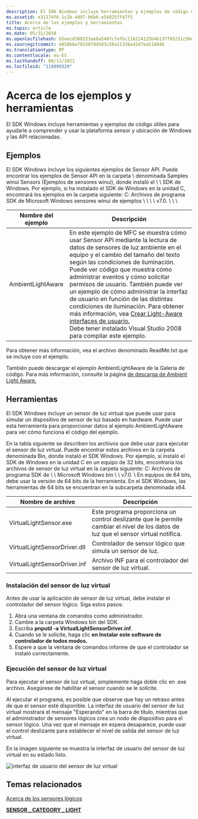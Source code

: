 ```yaml
---
description: El SDK Windows incluye herramientas y ejemplos de código útiles para ayudarle a comprender y usar la plataforma sensor y ubicación de Windows y las API relacionadas.
ms.assetid: e31174f6-1c2b-4d97-b6b6-e54825ff47f5
title: Acerca de los ejemplos y herramientas
ms.topic: article
ms.date: 05/31/2018
ms.openlocfilehash: b5eecd388323ae8a548fcfefbc116224125b4b137f85231c56ea66235b3233fc
ms.sourcegitcommit: e858bbe701567d4583c50a11326e42d7ea51804b
ms.translationtype: MT
ms.contentlocale: es-ES
ms.lasthandoff: 08/11/2021
ms.locfileid: "118890329"
---
```

# <a name="about-the-samples-and-tools"></a>Acerca de los ejemplos y herramientas

El SDK Windows incluye herramientas y ejemplos de código útiles para ayudarle a comprender y usar la plataforma sensor y ubicación de Windows y las API relacionadas.

## <a name="samples"></a>Ejemplos

El SDK Windows incluye los siguientes ejemplos de Sensor API. Puede encontrar los ejemplos de Sensor API en la carpeta \\ denominada Samples winui Sensors (Ejemplos de sensores winui), donde instaló el \\ \\ SDK de Windows. Por ejemplo, si ha instalado el SDK de Windows en la unidad C, encontrará los ejemplos en la carpeta siguiente: C: Archivos de programa SDK de Microsoft Windows sensores winui de ejemplos \\ \\ \\ \\ v7.0. \\ \\ \\



| Nombre del ejemplo       | Descripción                                                                                                                                                                                                                                                                                                                                                                                                                                                                                                                                                            |
|-------------------|------------------------------------------------------------------------------------------------------------------------------------------------------------------------------------------------------------------------------------------------------------------------------------------------------------------------------------------------------------------------------------------------------------------------------------------------------------------------------------------------------------------------------------------------------------------------|
| AmbientLightAware | En este ejemplo de MFC se muestra cómo usar Sensor API mediante la lectura de datos de sensores de luz ambiente en el equipo y el cambio del tamaño del texto según las condiciones de iluminación. Puede ver código que muestra cómo administrar eventos y cómo solicitar permisos de usuario. También puede ver un ejemplo de cómo administrar la interfaz de usuario en función de las distintas condiciones de iluminación. Para obtener más información, vea [Crear Light-Aware interfaces de usuario.](creating-light-aware-user-interfaces.md)<br/> Debe tener instalado Visual Studio 2008 para compilar este ejemplo.<br/> |



 

Para obtener más información, vea el archivo denominado ReadMe.txt que se incluye con el ejemplo.

También puede descargar el ejemplo AmbientLightAware de la Galería de código. Para más información, consulte la página [de descarga de Ambient Light Aware.](/samples/browse/?redirectedfrom=MSDN-samples)

## <a name="tools"></a>Herramientas

El SDK Windows incluye un sensor de luz virtual que puede usar para simular un dispositivo de sensor de luz basado en hardware. Puede usar esta herramienta para proporcionar datos al ejemplo AmbientLightAware para ver cómo funciona el código del ejemplo.

En la tabla siguiente se describen los archivos que debe usar para ejecutar el sensor de luz virtual. Puede encontrar estos archivos en la carpeta denominada Bin, donde instaló el SDK Windows. Por ejemplo, si instaló el SDK de Windows en la unidad C en un equipo de 32 bits, encontraría los archivos de sensor de luz virtual en la carpeta siguiente: C: Archivos de programa SDK de \\ \\ Microsoft Windows bin \\ \\ v7.0. \\ En equipos de 64 bits, debe usar la versión de 64 bits de la herramienta. En el SDK Windows, las herramientas de 64 bits se encuentran en la subcarpeta denominada x64.



| Nombre de archivo                    | Descripción                                                                                                                    |
|------------------------------|--------------------------------------------------------------------------------------------------------------------------------|
| VirtualLightSensor.exe       | Este programa proporciona un control deslizante que le permite cambiar el nivel de los datos de luz que el sensor virtual notifica. |
| VirtualLightSensorDriver.dll | Controlador de sensor lógico que simula un sensor de luz.                                                                       |
| VirtualLightSensorDriver.inf | Archivo INF para el controlador del sensor de luz virtual.                                                                              |



 

### <a name="installing-the-virtual-light-sensor"></a>Instalación del sensor de luz virtual

Antes de usar la aplicación de sensor de luz virtual, debe instalar el controlador del sensor lógico. Siga estos pasos:

1.  Abra una ventana de comandos como administrador.
2.  Cambie a la carpeta Windows bin del SDK.
3.  Escriba **pnputil -a VirtualLightSensorDriver.inf**.
4.  Cuando se le solicite, haga clic **en Instalar este software de controlador de todos modos.**
5.  Espere a que la ventana de comandos informe de que el controlador se instaló correctamente.

### <a name="running-the-virtual-light-sensor"></a>Ejecución del sensor de luz virtual

Para ejecutar el sensor de luz virtual, simplemente haga doble clic en .exe archivo. Asegúrese de habilitar el sensor cuando se le solicite.

Al ejecutar el programa, es posible que observe que hay un retraso antes de que el sensor esté disponible. La interfaz de usuario del sensor de luz virtual mostrará el mensaje "Esperando" en la barra de título, mientras que el administrador de sensores lógicos crea un nodo de dispositivo para el sensor lógico. Una vez que el mensaje en espera desaparece, puede usar el control deslizante para establecer el nivel de salida del sensor de luz virtual.

En la imagen siguiente se muestra la interfaz de usuario del sensor de luz virtual en su estado listo.

![interfaz de usuario del sensor de luz virtual](images/virtuallightsensor.png)

## <a name="related-topics"></a>Temas relacionados

<dl> <dt>

[Acerca de los sensores lógicos](about-logical-sensors.md)
</dt> <dt>

[**SENSOR \_ CATEGORY \_ LIGHT**](sensor-category-light.md)
</dt> </dl>

 

